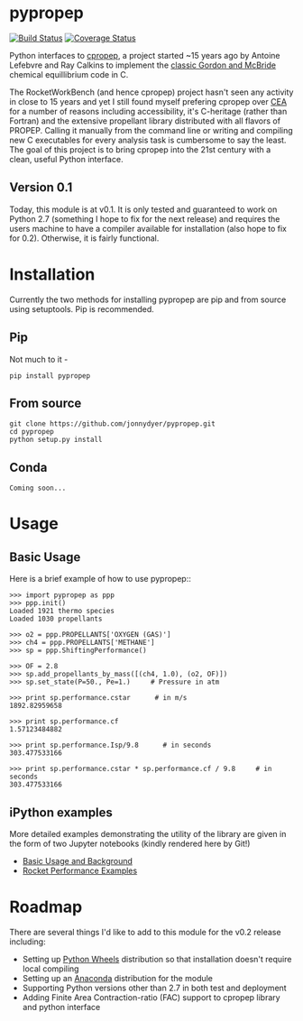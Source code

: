 # pypropep
[![Build Status](https://travis-ci.org/jonnydyer/pypropep.svg?branch=master)](https://travis-ci.org/jonnydyer/pypropep)
[![Coverage Status](https://coveralls.io/repos/github/jonnydyer/pypropep/badge.svg?branch=master)](https://coveralls.io/github/jonnydyer/pypropep?branch=master)

Python interfaces to [cpropep](https://sourceforge.net/projects/rocketworkbench/?source=navbar), a project started ~15 years ago by Antoine Lefebvre and Ray Calkins to implement the [classic Gordon and McBride](https://www.grc.nasa.gov/WWW/CEAWeb/RP-1311.pdf) chemical equillibrium code in C.  

The RocketWorkBench (and hence cpropep) project hasn't seen any activity in close to 15 years and yet I still found myself prefering cpropep over [CEA](https://www.grc.nasa.gov/WWW/CEAWeb/) for a number of reasons including accessibility, it's C-heritage (rather than Fortran) and the extensive propellant library distributed with all flavors of PROPEP.  Calling it manually from the command line or writing and compiling new C executables for every analysis task is cumbersome to say the least.  The goal of this project is to bring cpropep into the 21st century with a clean, useful Python interface.

## Version 0.1
Today, this module is at v0.1.  It is only tested and guaranteed to work on Python 2.7 (something I hope to fix for the next release) and requires the users machine to have a compiler available for installation (also hope to fix for 0.2).  Otherwise, it is fairly functional.

# Installation

Currently the two methods for installing pypropep are pip and from source using setuptools.  Pip is recommended.

## Pip
Not much to it -

    pip install pypropep

## From source

    git clone https://github.com/jonnydyer/pypropep.git
    cd pypropep
    python setup.py install

## Conda

    Coming soon...
    
# Usage

## Basic Usage
Here is a brief example of how to use pypropep::

    >>> import pypropep as ppp
    >>> ppp.init()
    Loaded 1921 thermo species
    Loaded 1030 propellants
    
    >>> o2 = ppp.PROPELLANTS['OXYGEN (GAS)']
    >>> ch4 = ppp.PROPELLANTS['METHANE']
    >>> sp = ppp.ShiftingPerformance()
    
    >>> OF = 2.8
    >>> sp.add_propellants_by_mass([(ch4, 1.0), (o2, OF)])
    >>> sp.set_state(P=50., Pe=1.)     # Pressure in atm
    
    >>> print sp.performance.cstar      # in m/s
    1892.82959658
    
    >>> print sp.performance.cf
    1.57123484882
    
    >>> print sp.performance.Isp/9.8      # in seconds
    303.477533166
    
    >>> print sp.performance.cstar * sp.performance.cf / 9.8     # in seconds
    303.477533166

## iPython examples
More detailed examples demonstrating the utility of the library are given in the form of two Jupyter notebooks (kindly rendered here by Git!)

- [Basic Usage and Background](ipython_doc/BasicUsage.ipynb)
- [Rocket Performance Examples](ipython_doc/BasicRocketPerformance.ipynb)

# Roadmap

There are several things I'd like to add to this module for the v0.2 release including:

- Setting up [Python Wheels](http://pythonwheels.com/) distribution so that installation doesn't require local compiling
- Setting up an [Anaconda](https://www.continuum.io/anaconda-overview) distribution for the module
- Supporting Python versions other than 2.7 in both test and deployment
- Adding Finite Area Contraction-ratio (FAC) support to cpropep library and python interface

